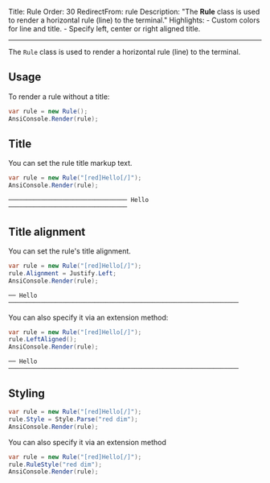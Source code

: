 Title: Rule
Order: 30
RedirectFrom: rule
Description: "The **Rule** class is used to render a horizontal rule (line) to the terminal."
Highlights:
    - Custom colors for line and title.
    - Specify left, center or right aligned title.

---

The `Rule` class is used to render a horizontal rule (line) to the terminal.

<?# AsciiCast cast="rule" /?>

## Usage

To render a rule without a title:

```csharp
var rule = new Rule();
AnsiConsole.Render(rule);
```

## Title

You can set the rule title markup text.

```csharp
var rule = new Rule("[red]Hello[/]");
AnsiConsole.Render(rule);
```

```text
───────────────────────────────── Hello ─────────────────────────────────
```

## Title alignment

You can set the rule's title alignment.

```csharp
var rule = new Rule("[red]Hello[/]");
rule.Alignment = Justify.Left;
AnsiConsole.Render(rule);
```

```text
── Hello ────────────────────────────────────────────────────────────────
```

You can also specify it via an extension method:

```csharp
var rule = new Rule("[red]Hello[/]");
rule.LeftAligned();
AnsiConsole.Render(rule);
```

```text
── Hello ────────────────────────────────────────────────────────────────
```


## Styling

```csharp
var rule = new Rule("[red]Hello[/]");
rule.Style = Style.Parse("red dim");
AnsiConsole.Render(rule);
```
You can also specify it via an extension method

```csharp
var rule = new Rule("[red]Hello[/]");
rule.RuleStyle("red dim");
AnsiConsole.Render(rule);
```
